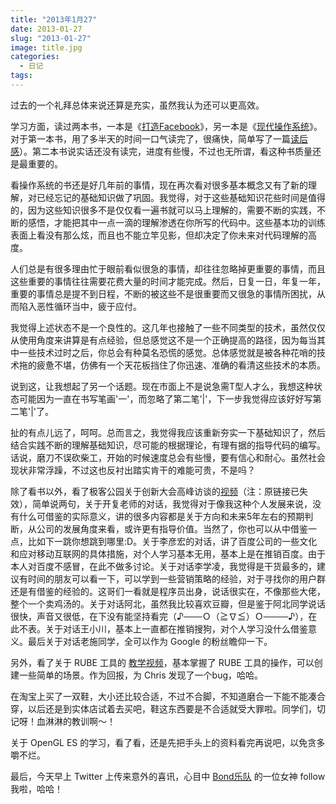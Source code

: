 ```yaml
---
title: "2013年1月27"
date: 2013-01-27
slug: "2013-01-27"
image: title.jpg
categories:
  - 日记
tags:
---
```


过去的一个礼拜总体来说还算是充实，虽然我认为还可以更高效。

学习方面，读过两本书，一本是《[打造Facebook](http://book.douban.com/subject/20471120/)》，另一本是《[现代操作系统](http://book.douban.com/subject/3852290/)》。对于第一本书，用了多半天的时间一口气读完了，很痛快，简单写了一篇[读后感](https://ohcoder.com/post/2013/01/20/building-facebook/)）。第二本书说实话还没有读完，进度有些慢，不过也无所谓，看这种书质量还是最重要的。

看操作系统的书还是好几年前的事情，现在再次看对很多基本概念又有了新的理解，对已经忘记的基础知识做了巩固。我觉得，对于这些基础知识花些时间是值得的，因为这些知识很多不是仅仅看一遍书就可以马上理解的，需要不断的实践，不断的感悟，才能把其中一点一滴的理解渗透在你所写的代码中。这些基本功的训练表面上看没有那么炫，而且也不能立竿见影，但却决定了你未来对代码理解的高度。

人们总是有很多理由忙于眼前看似很急的事情，却往往忽略掉更重要的事情，而且这些重要的事情往往需要花费大量的时间才能完成。然后，日复一日，年复一年，重要的事情总是提不到日程，不断的被这些不是很重要而又很急的事情所困扰，从而陷入恶性循环当中，疲于应付。

我觉得上述状态不是一个良性的。这几年也接触了一些不同类型的技术，虽然仅仅从使用角度来讲算是有点经验，但总感觉这不是一个正确提高的路径，因为每当其中一些技术过时之后，你总会有种莫名恐慌的感觉。总体感觉就是被各种花哨的技术拖的疲惫不堪，仿佛有一个天花板挡住了你迅速、准确的看清这些技术的本质。

说到这，让我想起了另一个话题。现在市面上不是说急需T型人才么，我想这种状态可能因为一直在书写笔画'一'，而忽略了第二笔'|'，下一步我觉得应该好好写第二笔'|'了。

扯的有点儿远了，呵呵。总而言之，我觉得我应该重新夯实一下基础知识了，然后结合实践不断的理解基础知识，尽可能的根据理论，有理有据的指导代码的编写。话说，磨刀不误砍柴工，开始的时候速度总会有些慢，要有信心和耐心。虽然社会现状非常浮躁，不过这也反衬出踏实肯干的难能可贵，不是吗？

除了看书以外，看了极客公园关于创新大会高峰访谈的[视频](http://www.geekpark.net/event/collection/203)（注：原链接已失效），简单说两句，关于开复老师的对话，我觉得对于像我这种个人发展来说，没有什么可借鉴的实际意义，讲的很多内容都是关于方向和未来5年左右的预期判断，从公司的发展角度来看，或许更有指导价值。当然了，你也可以从中借鉴一点，比如下一跳你想跳到哪里:D。关于李彦宏的对话，讲了百度公司的一些文化和应对移动互联网的具体措施，对个人学习基本无用，基本上是在推销百度。由于本人对百度不感冒，在此不做多讨论。关于对话李学凌，我觉得是干货最多的，建议有时间的朋友可以看一下，可以学到一些营销策略的经验，对于寻找你的用户群还是有借鉴的经验的。这哥们一看就是程序员出身，说话很实在，不像那些大佬，整个一个卖鸡汤的。关于对话阿北，虽然我比较喜欢豆瓣，但是鉴于阿北同学说话很快，声音又很低，在下没有能坚持看完（♪───Ｏ（≧∇≦）Ｏ────♪），在此不表。关于对话王小川，基本上一直都在推销搜狗，对个人学习没什么借鉴意义。最后关于对话老施同学，全可以作为 Google 的粉丝瞻仰一下。

另外，看了关于 RUBE 工具的 [教学视频](http://www.youtube.com/watch?v=2gb63dUzA-E)，基本掌握了 RUBE 工具的操作，可以创建一些简单的场景。作为回报，为 Chris 发现了一个bug，哈哈。

在淘宝上买了一双鞋，大小还比较合适，不过不合脚，不知道磨合一下能不能凑合穿，以后还是到实体店试着去买吧，鞋这东西要是不合适就受大罪啦。同学们，切记呀！血淋淋的教训啊～！

关于 OpenGL ES 的学习，看了看，还是先把手头上的资料看完再说吧，以免贪多嚼不烂。

最后，今天早上 Twitter 上传来意外的喜讯，心目中 [Bond乐队](http://zh.wikipedia.org/wiki/BOND) 的一位女神 follow 我啦，哈哈！
